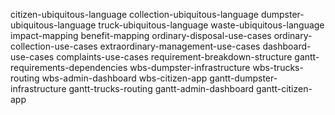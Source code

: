 citizen-ubiquitous-language
collection-ubiquitous-language
dumpster-ubiquitous-language
truck-ubiquitous-language
waste-ubiquitous-language
impact-mapping
benefit-mapping
ordinary-disposal-use-cases
ordinary-collection-use-cases
extraordinary-management-use-cases
dashboard-use-cases
complaints-use-cases
requirement-breakdown-structure
gantt-requirements-dependencies
wbs-dumpster-infrastructure
wbs-trucks-routing
wbs-admin-dashboard
wbs-citizen-app
gantt-dumpster-infrastructure
gantt-trucks-routing
gantt-admin-dashboard
gantt-citizen-app
